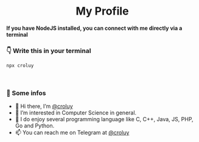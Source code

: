 <h1 align="center">  <strong>My Profile</strong> </h1>
<strong>If you have NodeJS installed, you can connect with me directly via a terminal</strong>

### <strong>👇 Write this in your terminal</strong>

```bash
npx croluy
```

<br/>

### <strong>🚀 Some infos</strong>

- 👋 Hi there, I’m [@croluy](https://github.com/Croluy)
- 👀 I’m interested in Computer Science in general.
- 🌱 I do enjoy several programming language like C, C++, Java, JS, PHP, Go and Python.
- 📫 You can reach me on Telegram at [@croluy](https://t.me/croluy)